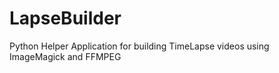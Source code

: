 LapseBuilder
============

Python Helper Application for building TimeLapse videos using ImageMagick and FFMPEG

